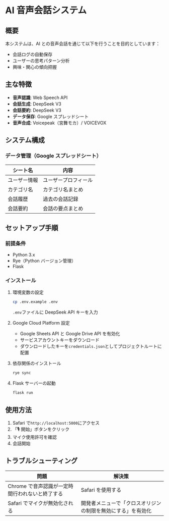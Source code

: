 # AI 音声会話システム

## 概要

本システムは、AI との音声会話を通じて以下を行うことを目的としています：

- 会話ログの自動保存
- ユーザーの思考パターン分析
- 興味・関心の傾向把握

## 主な特徴

- **音声認識**: Web Speech API
- **会話生成**: DeepSeek V3
- **会話要約**: DeepSeek V3
- **データ保存**: Google スプレッドシート
- **音声合成**: Voicepeak（宮舞モカ）/ VOICEVOX

## システム構成

### データ管理（Google スプレッドシート）

| シート名     | 内容                 |
| ------------ | -------------------- |
| ユーザー情報 | ユーザープロフィール |
| カテゴリ名   | カテゴリ名まとめ     |
| 会話履歴     | 過去の会話記録       |
| 会話要約     | 会話の要点まとめ     |

## セットアップ手順

### 前提条件

- Python 3.x
- Rye（Python バージョン管理）
- Flask

### インストール

1. 環境変数の設定

   ```bash
   cp .env.example .env
   ```

   `.env`ファイルに DeepSeek API キーを入力

2. Google Cloud Platform 設定

   - Google Sheets API と Google Drive API を有効化
   - サービスアカウントキーをダウンロード
   - ダウンロードしたキーを`credentials.json`としてプロジェクトルートに配置

3. 依存関係のインストール

   ```bash
   rye sync
   ```

4. Flask サーバーの起動

   ```bash
   flask run
   ```

## 使用方法

1. Safari で`http://localhost:5000`にアクセス
2. 「🎙️ 開始」ボタンをクリック
3. マイク使用許可を確認
4. 会話開始

## トラブルシューティング

| 問題                                            | 解決策                                                       |
| ----------------------------------------------- | ------------------------------------------------------------ |
| Chrome で音声認識が一定時間行われないと終了する | Safari を使用する                                            |
| Safari でマイクが無効化される                   | 開発者メニューで「クロスオリジンの制限を無効にする」を有効化 |
